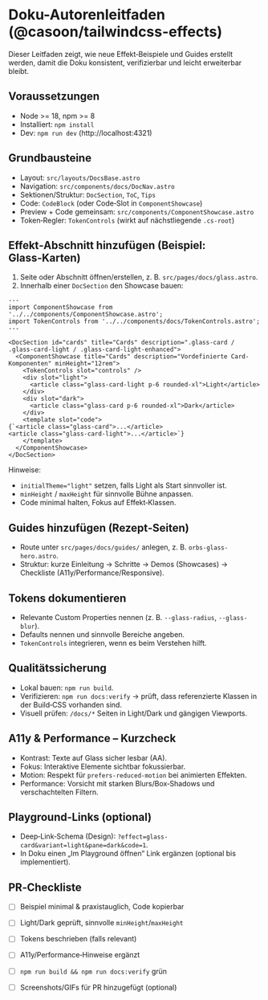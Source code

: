  # Doku-Autorenleitfaden (@casoon/tailwindcss-effects)

 Dieser Leitfaden zeigt, wie neue Effekt‑Beispiele und Guides erstellt werden, damit die Doku konsistent, verifizierbar und leicht erweiterbar bleibt.

 ## Voraussetzungen
 - Node >= 18, npm >= 8
 - Installiert: `npm install`
 - Dev: `npm run dev` (http://localhost:4321)

 ## Grundbausteine
 - Layout: `src/layouts/DocsBase.astro`
 - Navigation: `src/components/docs/DocNav.astro`
 - Sektionen/Struktur: `DocSection`, `ToC`, `Tips`
 - Code: `CodeBlock` (oder Code‑Slot in `ComponentShowcase`)
 - Preview + Code gemeinsam: `src/components/ComponentShowcase.astro`
 - Token‑Regler: `TokenControls` (wirkt auf nächstliegende `.cs-root`)

 ## Effekt‑Abschnitt hinzufügen (Beispiel: Glass‑Karten)
 1) Seite oder Abschnitt öffnen/erstellen, z. B. `src/pages/docs/glass.astro`.
 2) Innerhalb einer `DocSection` den Showcase bauen:

 ```astro
 ---
 import ComponentShowcase from '../../components/ComponentShowcase.astro';
 import TokenControls from '../../components/docs/TokenControls.astro';
 ---

 <DocSection id="cards" title="Cards" description=".glass-card / .glass-card-light / .glass-card-light-enhanced">
   <ComponentShowcase title="Cards" description="Vordefinierte Card-Komponenten" minHeight="12rem">
     <TokenControls slot="controls" />
     <div slot="light">
       <article class="glass-card-light p-6 rounded-xl">Light</article>
     </div>
     <div slot="dark">
       <article class="glass-card p-6 rounded-xl">Dark</article>
     </div>
     <template slot="code">
 {`<article class="glass-card">...</article>
 <article class="glass-card-light">...</article>`}
     </template>
   </ComponentShowcase>
 </DocSection>
 ```

 Hinweise:
 - `initialTheme="light"` setzen, falls Light als Start sinnvoller ist.
 - `minHeight` / `maxHeight` für sinnvolle Bühne anpassen.
 - Code minimal halten, Fokus auf Effekt‑Klassen.

 ## Guides hinzufügen (Rezept‑Seiten)
 - Route unter `src/pages/docs/guides/` anlegen, z. B. `orbs-glass-hero.astro`.
 - Struktur: kurze Einleitung → Schritte → Demos (Showcases) → Checkliste (A11y/Performance/Responsive).

 ## Tokens dokumentieren
 - Relevante Custom Properties nennen (z. B. `--glass-radius`, `--glass-blur`).
 - Defaults nennen und sinnvolle Bereiche angeben.
 - `TokenControls` integrieren, wenn es beim Verstehen hilft.

 ## Qualitätssicherung
 - Lokal bauen: `npm run build`.
 - Verifizieren: `npm run docs:verify` → prüft, dass referenzierte Klassen in der Build‑CSS vorhanden sind.
 - Visuell prüfen: `/docs/*` Seiten in Light/Dark und gängigen Viewports.

 ## A11y & Performance – Kurzcheck
 - Kontrast: Texte auf Glass sicher lesbar (AA). 
 - Fokus: Interaktive Elemente sichtbar fokussierbar.
 - Motion: Respekt für `prefers-reduced-motion` bei animierten Effekten.
 - Performance: Vorsicht mit starken Blurs/Box‑Shadows und verschachtelten Filtern.

 ## Playground‑Links (optional)
 - Deep‑Link‑Schema (Design): `?effect=glass-card&variant=light&pane=dark&code=1`.
 - In Doku einen „Im Playground öffnen“ Link ergänzen (optional bis implementiert).

 ## PR‑Checkliste
 - [ ] Beispiel minimal & praxistauglich, Code kopierbar
 - [ ] Light/Dark geprüft, sinnvolle `minHeight`/`maxHeight`
 - [ ] Tokens beschrieben (falls relevant)
 - [ ] A11y/Performance‑Hinweise ergänzt
 - [ ] `npm run build && npm run docs:verify` grün
 - [ ] Screenshots/GIFs für PR hinzugefügt (optional)


